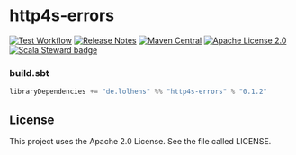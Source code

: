 # http4s-errors
[![Test Workflow](https://github.com/LolHens/http4s-errors/workflows/test/badge.svg)](https://github.com/LolHens/http4s-errors/actions?query=workflow%3Atest)
[![Release Notes](https://img.shields.io/github/release/LolHens/http4s-errors.svg?maxAge=3600)](https://github.com/LolHens/http4s-errors/releases/latest)
[![Maven Central](https://img.shields.io/maven-central/v/de.lolhens/http4s-errors_2.13)](https://search.maven.org/artifact/de.lolhens/http4s-errors_2.13)
[![Apache License 2.0](https://img.shields.io/github/license/LolHens/http4s-errors.svg?maxAge=3600)](https://www.apache.org/licenses/LICENSE-2.0)
[![Scala Steward badge](https://img.shields.io/badge/Scala_Steward-helping-blue.svg?style=flat&logo=data:image/png;base64,iVBORw0KGgoAAAANSUhEUgAAAA4AAAAQCAMAAAARSr4IAAAAVFBMVEUAAACHjojlOy5NWlrKzcYRKjGFjIbp293YycuLa3pYY2LSqql4f3pCUFTgSjNodYRmcXUsPD/NTTbjRS+2jomhgnzNc223cGvZS0HaSD0XLjbaSjElhIr+AAAAAXRSTlMAQObYZgAAAHlJREFUCNdNyosOwyAIhWHAQS1Vt7a77/3fcxxdmv0xwmckutAR1nkm4ggbyEcg/wWmlGLDAA3oL50xi6fk5ffZ3E2E3QfZDCcCN2YtbEWZt+Drc6u6rlqv7Uk0LdKqqr5rk2UCRXOk0vmQKGfc94nOJyQjouF9H/wCc9gECEYfONoAAAAASUVORK5CYII=)](https://scala-steward.org)

### build.sbt
```sbt
libraryDependencies += "de.lolhens" %% "http4s-errors" % "0.1.2"
```

## License
This project uses the Apache 2.0 License. See the file called LICENSE.
